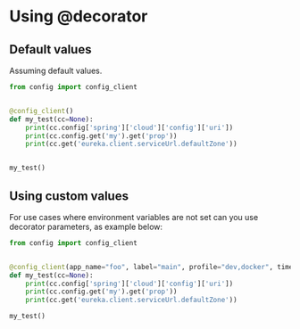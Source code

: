 # Using @decorator

## Default values

Assuming default values.

```py linenums="1"
from config import config_client


@config_client()
def my_test(cc=None):
    print(cc.config['spring']['cloud']['config']['uri'])
    print(cc.config.get('my').get('prop'))
    print(cc.get('eureka.client.serviceUrl.defaultZone'))


my_test()
```

## Using custom values

For use cases where environment variables are not set can you use decorator parameters, as example below:

```py linenums="1"
from config import config_client


@config_client(app_name="foo", label="main", profile="dev,docker", timeout=5.0)
def my_test(cc=None):
    print(cc.config['spring']['cloud']['config']['uri'])
    print(cc.config.get('my').get('prop'))
    print(cc.get('eureka.client.serviceUrl.defaultZone'))

my_test()
```
